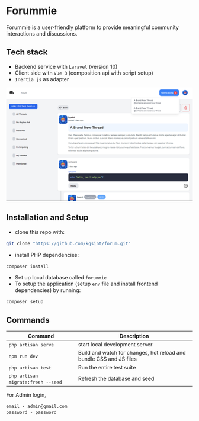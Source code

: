 # Forummie 
Forummie is a user-friendly platform to provide meaningful community interactions and discussions.

## Tech stack 
- Backend service with `Laravel` (version 10)
- Client side with `Vue 3` (composition api with script setup)
- `Inertia js` as adapter
  
![screenshot](/public/screenshot.png)


## Installation and Setup

- clone this repo with:

```bash
git clone "https://github.com/kgsint/forum.git"
```

- install PHP dependencies:

```bash
composer install
```

- Set up local database called `forummie`
- To setup the application (setup `env` file and install frontend dependencies) by running:
```
composer setup
```
## Commands

Command | Description
--- | ---
`php artisan serve` | start local development server
`npm run dev` | Build and watch for changes, hot reload and bundle CSS and JS files
`php artisan test` | Run the entire test suite
`php artisan migrate:fresh --seed` | Refresh the database and seed

For Admin login,
```
email - admin@gmail.com
password - password
```
